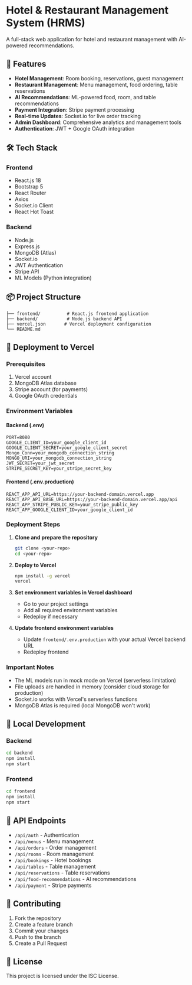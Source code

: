 # Hotel & Restaurant Management System (HRMS)

A full-stack web application for hotel and restaurant management with AI-powered recommendations.

## 🚀 Features

- **Hotel Management**: Room booking, reservations, guest management
- **Restaurant Management**: Menu management, food ordering, table reservations
- **AI Recommendations**: ML-powered food, room, and table recommendations
- **Payment Integration**: Stripe payment processing
- **Real-time Updates**: Socket.io for live order tracking
- **Admin Dashboard**: Comprehensive analytics and management tools
- **Authentication**: JWT + Google OAuth integration

## 🛠 Tech Stack

### Frontend
- React.js 18
- Bootstrap 5
- React Router
- Axios
- Socket.io Client
- React Hot Toast

### Backend
- Node.js
- Express.js
- MongoDB (Atlas)
- Socket.io
- JWT Authentication
- Stripe API
- ML Models (Python integration)

## 📦 Project Structure

```
├── frontend/          # React.js frontend application
├── backend/           # Node.js backend API
├── vercel.json       # Vercel deployment configuration
└── README.md
```

## 🚀 Deployment to Vercel

### Prerequisites
1. Vercel account
2. MongoDB Atlas database
3. Stripe account (for payments)
4. Google OAuth credentials

### Environment Variables

#### Backend (.env)
```env
PORT=8080
GOOGLE_CLIENT_ID=your_google_client_id
GOOGLE_CLIENT_SECRET=your_google_client_secret
Mongo_Conn=your_mongodb_connection_string
MONGO_URI=your_mongodb_connection_string
JWT_SECRET=your_jwt_secret
STRIPE_SECRET_KEY=your_stripe_secret_key
```

#### Frontend (.env.production)
```env
REACT_APP_API_URL=https://your-backend-domain.vercel.app
REACT_APP_API_BASE_URL=https://your-backend-domain.vercel.app/api
REACT_APP_STRIPE_PUBLIC_KEY=your_stripe_public_key
REACT_APP_GOOGLE_CLIENT_ID=your_google_client_id
```

### Deployment Steps

1. **Clone and prepare the repository**
   ```bash
   git clone <your-repo>
   cd <your-repo>
   ```

2. **Deploy to Vercel**
   ```bash
   npm install -g vercel
   vercel
   ```

3. **Set environment variables in Vercel dashboard**
   - Go to your project settings
   - Add all required environment variables
   - Redeploy if necessary

4. **Update frontend environment variables**
   - Update `frontend/.env.production` with your actual Vercel backend URL
   - Redeploy frontend

### Important Notes

- The ML models run in mock mode on Vercel (serverless limitation)
- File uploads are handled in memory (consider cloud storage for production)
- Socket.io works with Vercel's serverless functions
- MongoDB Atlas is required (local MongoDB won't work)

## 🔧 Local Development

### Backend
```bash
cd backend
npm install
npm start
```

### Frontend
```bash
cd frontend
npm install
npm start
```

## 📝 API Endpoints

- `/api/auth` - Authentication
- `/api/menus` - Menu management
- `/api/orders` - Order management
- `/api/rooms` - Room management
- `/api/bookings` - Hotel bookings
- `/api/tables` - Table management
- `/api/reservations` - Table reservations
- `/api/food-recommendations` - AI recommendations
- `/api/payment` - Stripe payments

## 🤝 Contributing

1. Fork the repository
2. Create a feature branch
3. Commit your changes
4. Push to the branch
5. Create a Pull Request

## 📄 License

This project is licensed under the ISC License.
